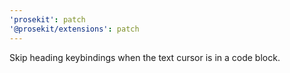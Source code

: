 ```yaml
---
'prosekit': patch
'@prosekit/extensions': patch
---
```


Skip heading keybindings when the text cursor is in a code block.
